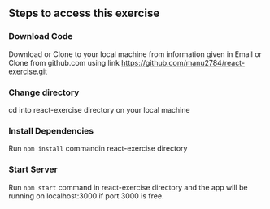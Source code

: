 
## Steps to access this exercise


### Download Code
Download or Clone to your local machine from information given in Email or
Clone from github.com using link 
https://github.com/manu2784/react-exercise.git

### Change directory
cd into  react-exercise directory on your local machine

### Install Dependencies 
Run `npm install` commandin react-exercise directory

### Start Server
Run `npm start` command in react-exercise directory and the app will be running on localhost:3000 if port 3000 is free.
